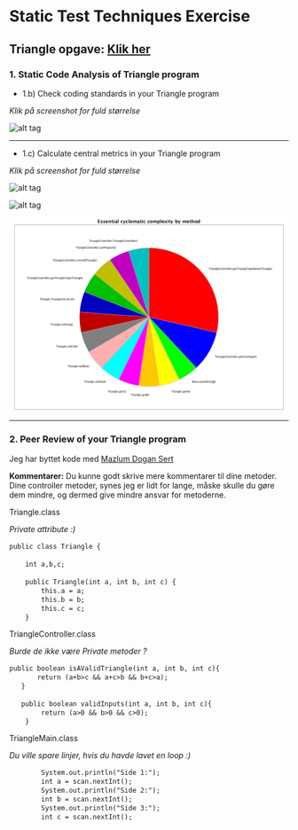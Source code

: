 # Static Test Techniques Exercise

Triangle opgave: [Klik her](https://github.com/bigstepdenmark/TestExercise1-Triangle)
---

### 1. Static Code Analysis of Triangle program

- 1.b) Check coding standards in your Triangle program

_Klik på screenshot for fuld størrelse_

![alt tag](https://raw.githubusercontent.com/bigstepdenmark/Static-Test-Techniques-Exercises/master/Skærmbillede%202017-02-14%20kl.%2015.48.20.png)

---

- 1.c) Calculate central metrics in your Triangle program

_Klik på screenshot for fuld størrelse_

![alt tag](https://raw.githubusercontent.com/bigstepdenmark/Static-Test-Techniques-Exercises/master/Skærmbillede%202017-02-14%20kl.%2014.50.15.png)

![alt tag](https://raw.githubusercontent.com/bigstepdenmark/Static-Test-Techniques-Exercises/master/Skærmbillede%202017-02-14%20kl.%2016.36.20.png)

![alt tag](https://raw.githubusercontent.com/bigstepdenmark/Static-Test-Techniques-Exercises/master/CC%20by%20method.png)

---

### 2. Peer Review of your Triangle program

Jeg har byttet kode med [Mazlum Dogan Sert](https://github.com/Mazlumsert1/Week-1-Test-Execise)

**Kommentarer:**
Du kunne godt skrive mere kommentarer til dine metoder. Dine controller metoder, synes jeg er lidt for lange, måske skulle du gøre dem mindre, og dermed give mindre ansvar for metoderne.

Triangle.class 

_Private attribute :)_
```
public class Triangle {

    int a,b,c;

    public Triangle(int a, int b, int c) {
        this.a = a;
        this.b = b;
        this.c = c;
    }
```

TriangleController.class

_Burde de ikke være Private metoder ?_
```
public boolean isAValidTriangle(int a, int b, int c){
       return (a+b>c && a+c>b && b+c>a);
   }
   
   public boolean validInputs(int a, int b, int c){
        return (a>0 && b>0 && c>0);
    }
```

TriangleMain.class

_Du ville spare linjer, hvis du havde lavet en loop :)_
```
        System.out.println("Side 1:");
        int a = scan.nextInt();
        System.out.println("Side 2:");
        int b = scan.nextInt();
        System.out.println("Side 3:");
        int c = scan.nextInt();
```
   
